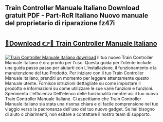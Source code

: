 ## Train Controller Manuale Italiano Download gratuit PDF - Part-RcR Italiano Nuovo manuale del proprietario di riparazione fz47i

# <h2><a href="http://dfdj9u.blite.top/?on=Train+Controller+Manuale+Italiano">🔗Download 👉🔴 Train Controller Manuale Italiano</a></h2>

[![Train Controller Manuale Italiano download](https://i.imgur.com/lujVjoI.png)](http://dfdj9u.blite.top/?on=Train+Controller+Manuale+Italiano)
Il tuo nuovo Train Controller Manuale Italiano è ora pronto per l'uso. Questa guida per l'utente include una guida passo passo per aiutarti con L'installazione, il funzionamento e la manutenzione del tuo Prodotto. Per iniziare con il tuo Train Controller Manuale Italiano, prenditi un momento per leggere attentamente questo Manuale utente. Fornisce istruzioni dettagliate su come impostare il prodotto e informazioni su come utilizzare le sue varie funzioni e funzioni. Sperimenta L'efficienza Dell'elenco delle funzionalità mentre usi il tuo nuovo Train Controller Manuale Italiano. Ci aspettiamo che Train Controller Manuale Italiano sia stata una risorsa chiara e di facile comprensione nel tuo viaggio verso la padronanza dell'uso del tuo nuovo gadget. Se hai bisogno di aiuto o chiarimenti, non esitare a contattare il nostro team di supporto.
